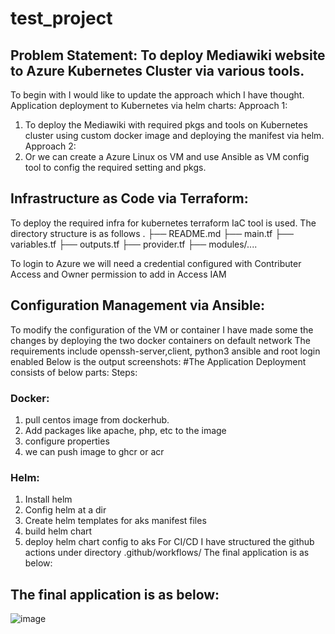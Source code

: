 # test_project


## Problem Statement: To deploy Mediawiki website to Azure Kubernetes Cluster via various tools.
To begin with I would like to update the approach which I have thought.
Application deployment to Kubernetes via helm charts:
Approach 1:
1.	To deploy the Mediawiki with required pkgs and tools on Kubernetes cluster using custom docker image and deploying the manifest via helm. Approach 2:
2.	Or we can create a Azure Linux os VM and use Ansible as VM config tool to config the required setting and pkgs.
## Infrastructure as Code via Terraform:
To deploy the required infra for kubernetes terraform IaC tool is used. The directory structure is as follows
 .
├── README.md
├── main.tf
├── variables.tf
├── outputs.tf
├── provider.tf 
├── modules/....


To login to Azure we will need a credential configured with Contributer Access and Owner permission to add in Access IAM

## Configuration Management via Ansible: 
To modify the configuration of the VM or container I have made some the changes by deploying the two docker containers on default network The requirements include openssh-server,client, python3 ansible and root login enabled
Below is the output screenshots:
#The Application Deployment consists of below parts:
Steps:
### Docker:
1.	pull centos image from dockerhub.
2.	Add packages like apache, php, etc to the image
3.	configure properties
4.	we can push image to ghcr or acr
### Helm:
1.	Install helm
2.	Config helm at a dir
3.	Create helm templates for aks manifest files
4.	build helm chart
5.	deploy helm chart config to aks
For CI/CD I have structured the github actions under directory .github/workflows/
The final application is as below:


## The final application is as below:
![image](https://user-images.githubusercontent.com/30085103/179346248-b774cec0-dbef-4818-99e0-13105890a0c0.png)



